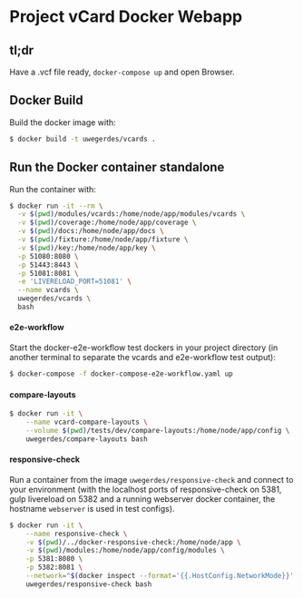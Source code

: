 # Project vCard Docker Webapp

## tl;dr

Have a .vcf file ready, `docker-compose up` and open Browser.

## Docker Build

Build the docker image with:

```bash
$ docker build -t uwegerdes/vcards .
```

## Run the Docker container standalone

Run the container with:

```bash
$ docker run -it --rm \
  -v $(pwd)/modules/vcards:/home/node/app/modules/vcards \
  -v $(pwd)/coverage:/home/node/app/coverage \
  -v $(pwd)/docs:/home/node/app/docs \
  -v $(pwd)/fixture:/home/node/app/fixture \
  -v $(pwd)/key:/home/node/app/key \
  -p 51080:8080 \
  -p 51443:8443 \
  -p 51081:8081 \
  -e 'LIVERELOAD_PORT=51081' \
  --name vcards \
  uwegerdes/vcards \
  bash
```
#### e2e-workflow

Start the docker-e2e-workflow test dockers in your project directory (in another terminal to separate the vcards and e2e-workflow test output):

```bash
$ docker-compose -f docker-compose-e2e-workflow.yaml up
```

#### compare-layouts

```bash
$ docker run -it \
	--name vcard-compare-layouts \
	--volume $(pwd)/tests/dev/compare-layouts:/home/node/app/config \
	uwegerdes/compare-layouts bash
```

#### responsive-check

Run a container from the image `uwegerdes/responsive-check` and connect to your environment (with the localhost ports of responsive-check on 5381, gulp livereload on 5382 and a running webserver docker container, the hostname `webserver` is used in test configs).

```bash
$ docker run -it \
	--name responsive-check \
	-v $(pwd)/../docker-responsive-check:/home/node/app \
	-v $(pwd)/modules:/home/node/app/config/modules \
	-p 5381:8080 \
	-p 5382:8081 \
	--network="$(docker inspect --format='{{.HostConfig.NetworkMode}}' vcards-dev)" \
	uwegerdes/responsive-check bash
```
